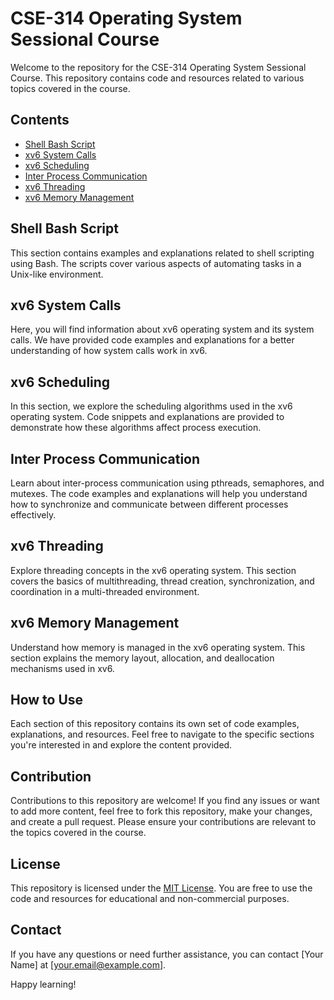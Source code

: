 # CSE-314 Operating System Sessional Course

Welcome to the repository for the CSE-314 Operating System Sessional Course. This repository contains code and resources related to various topics covered in the course.

## Contents

- [Shell Bash Script](#shell-bash-script)
- [xv6 System Calls](#xv6-system-calls)
- [xv6 Scheduling](#xv6-scheduling)
- [Inter Process Communication](#inter-process-communication)
- [xv6 Threading](#xv6-threading)
- [xv6 Memory Management](#xv6-memory-management)

## Shell Bash Script

This section contains examples and explanations related to shell scripting using Bash. The scripts cover various aspects of automating tasks in a Unix-like environment.

## xv6 System Calls

Here, you will find information about xv6 operating system and its system calls. We have provided code examples and explanations for a better understanding of how system calls work in xv6.

## xv6 Scheduling

In this section, we explore the scheduling algorithms used in the xv6 operating system. Code snippets and explanations are provided to demonstrate how these algorithms affect process execution.

## Inter Process Communication

Learn about inter-process communication using pthreads, semaphores, and mutexes. The code examples and explanations will help you understand how to synchronize and communicate between different processes effectively.

## xv6 Threading

Explore threading concepts in the xv6 operating system. This section covers the basics of multithreading, thread creation, synchronization, and coordination in a multi-threaded environment.

## xv6 Memory Management

Understand how memory is managed in the xv6 operating system. This section explains the memory layout, allocation, and deallocation mechanisms used in xv6.

## How to Use

Each section of this repository contains its own set of code examples, explanations, and resources. Feel free to navigate to the specific sections you're interested in and explore the content provided.

## Contribution

Contributions to this repository are welcome! If you find any issues or want to add more content, feel free to fork this repository, make your changes, and create a pull request. Please ensure your contributions are relevant to the topics covered in the course.

## License

This repository is licensed under the [MIT License](LICENSE). You are free to use the code and resources for educational and non-commercial purposes.

## Contact

If you have any questions or need further assistance, you can contact [Your Name] at [your.email@example.com].

Happy learning!

